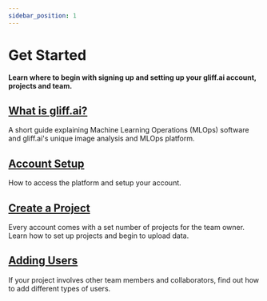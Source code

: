 ```yaml
---
sidebar_position: 1
---
```


# Get Started

**Learn where to begin with signing up and setting up your gliff.ai account, projects and team.**

## [What is gliff.ai?](getstarted/whatis)

A short guide explaining Machine Learning Operations (MLOps) software and gliff.ai's unique image analysis and MLOps platform.

## [Account Setup](getstarted/setup)

How to access the platform and setup your account.

## [Create a Project](getstarted/createproject)

Every account comes with a set number of projects for the team owner.
Learn how to set up projects and begin to upload data.

## [Adding Users](getstarted/adduser)

If your project involves other team members and collaborators, find out how to add different types of users.

